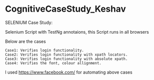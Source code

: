 # CognitiveCaseStudy_Keshav

SELENIUM Case Study:

Selenium Script with TestNg annotaions, this Script runs in all browsers

Below are the cases

    Case1: Verifies login functionality. 
    Case2: Verifies login functionality with xpath locators.
    Case3: Verifies login functionality with absolute xpath.
    Case4: Verifies the font, colour allignment.

I used https://www.facebook.com/ for automating above cases
